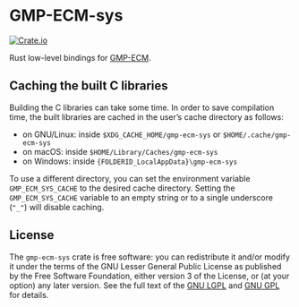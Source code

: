 # GMP-ECM-sys

[![Crate.io](https://img.shields.io/crates/v/gmp-ecm-sys.svg)](https://crates.io/crates/gmp-ecm-sys)

Rust low-level bindings for [GMP-ECM](https://gitlab.inria.fr/zimmerma/ecm).

## Caching the built C libraries

Building the C libraries can take some time. In order to save
compilation time, the built libraries are cached in the user’s cache
directory as follows:

- on GNU/Linux: inside `$XDG_CACHE_HOME/gmp-ecm-sys` or
  `$HOME/.cache/gmp-ecm-sys`
- on macOS: inside `$HOME/Library/Caches/gmp-ecm-sys`
- on Windows: inside `{FOLDERID_LocalAppData}\gmp-ecm-sys`

To use a different directory, you can set the environment variable
`GMP_ECM_SYS_CACHE` to the desired cache directory. Setting the
`GMP_ECM_SYS_CACHE` variable to an empty string or to a single
underscore (`"_"`) will disable caching.

## License

The `gmp-ecm-sys` crate is free software: you can redistribute it
and/or modify it under the terms of the GNU Lesser General Public
License as published by the Free Software Foundation, either version 3
of the License, or (at your option) any later version. See the full
text of the [GNU LGPL](https://www.gnu.org/licenses/lgpl-3.0.en.html)
and [GNU GPL](https://www.gnu.org/licenses/gpl-3.0.html) for details.

